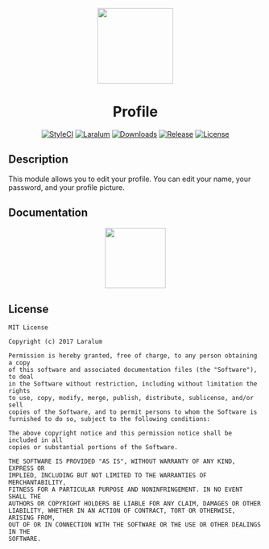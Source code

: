 <p align="center"><a href="https://laralum.aitorriba.com"><img height="150" src="https://avatars1.githubusercontent.com/u/22253051"></a></p>

<h1 align="center">Profile</h1>

<p align="center">
<a href="https://styleci.io/repos/81503636"><img src="https://styleci.io/repos/81503636/shield?style=flat&branch=master" alt="StyleCI"></a>
<a href="https://github.com/laralum"><img src="https://img.shields.io/badge/Built%20For-Laralum-orange.svg" alt="Laralum"></a>
<a href="https://github.com/laralum/Profile"><img src="https://poser.pugx.org/laralum/profile/d/total.svg" alt="Downloads"></a>
<a href="https://github.com/Laralum/Profile/releases"><img src="https://poser.pugx.org/laralum/profile/v/stable.svg" alt="Release"></a>
<a href="https://raw.githubusercontent.com/Laralum/Profile/master/LICENSE"><img src="https://poser.pugx.org/laralum/profile/license.svg" alt="License"></a>
</p>

## Description

This module allows you to edit your profile. You can edit your name, your password, and your profile picture.

## Documentation

<p align="center">
<a href="https://laralum.aitorriba.com/docs/profile"><img height="120" src="http://i.imgur.com/47WnADd.png"></a>
</p>

## License

```
MIT License

Copyright (c) 2017 Laralum

Permission is hereby granted, free of charge, to any person obtaining a copy
of this software and associated documentation files (the "Software"), to deal
in the Software without restriction, including without limitation the rights
to use, copy, modify, merge, publish, distribute, sublicense, and/or sell
copies of the Software, and to permit persons to whom the Software is
furnished to do so, subject to the following conditions:

The above copyright notice and this permission notice shall be included in all
copies or substantial portions of the Software.

THE SOFTWARE IS PROVIDED "AS IS", WITHOUT WARRANTY OF ANY KIND, EXPRESS OR
IMPLIED, INCLUDING BUT NOT LIMITED TO THE WARRANTIES OF MERCHANTABILITY,
FITNESS FOR A PARTICULAR PURPOSE AND NONINFRINGEMENT. IN NO EVENT SHALL THE
AUTHORS OR COPYRIGHT HOLDERS BE LIABLE FOR ANY CLAIM, DAMAGES OR OTHER
LIABILITY, WHETHER IN AN ACTION OF CONTRACT, TORT OR OTHERWISE, ARISING FROM,
OUT OF OR IN CONNECTION WITH THE SOFTWARE OR THE USE OR OTHER DEALINGS IN THE
SOFTWARE.
```
